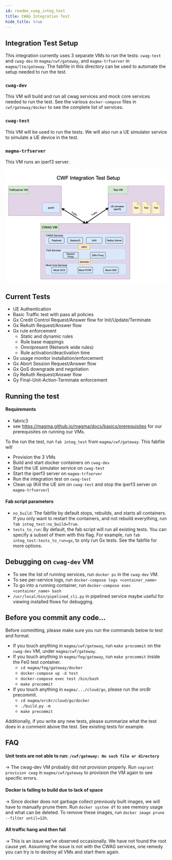 ```yaml
---
id: readme_cwag_integ_test
title: CWAG Integration Test
hide_title: true
---
```

## Integration Test Setup
This integration currently uses 3 separate VMs to run the tests: `cwag-test`
and `cwag-dev` in `magma/cwf/gateway`, and `magma-trfserver` in `magma/lte/gateway`.
The fabfile in this directory can be used to automate the setup needed to run
the test.

###  `cwag-dev`
This VM will build and run all cwag services and mock core services needed to
run the test. See the various `docker-compose` files in `cwf/gateway/docker`
to see the complete list of services.

### `cwag-test`
This VM will be used to run the tests. We will also run a UE simulator service
to simulate a UE device in the test.

### `magma-trfserver`
This VM runs an iperf3 server.

![TestSetup](./IntegTestSetup.jpg)

## Current Tests

* UE Authentication
* Basic Traffic test with pass all policies
* Gx Credit Control Request/Answer flow for Init/Update/Terminate
* Gx ReAuth Request/Answer flow
* Gx rule enforcement
  * Static and dynamic rules
  * Rule base mappings
  * Omnipresent (Network wide rules)
  * Rule activation/deactivation time
* Gx usage monitor installation/enforcement
* Gx Abort Session Request/Answer flow
* Gx QoS downgrade and negotiation
* Gy ReAuth Request/Answer flow
* Gy Final-Unit-Action-Terminate enforcement

## Running the test
#### Requirements
* fabric3
* see https://magma.github.io/magma/docs/basics/prerequisites for
our prerequisites on running our VMs.

To the run the test, run `fab integ_test` from `magma/cwf/gateway`.
This fabfile will
* Provision the 3 VMs
* Build and start docker containers on `cwag-dev`
* Start the UE simulator service on `cwag-test`
* Start the iperf3 server on `magma-trfserver`
* Run the integration test on `cwag-test`
* Clean up (Kill the UE sim on `cwag-test` and stop the iperf3 server on `magma-trfserver`)

#### Fab script parameters
* `no_build`: The fabfile by default stops, rebuilds, and starts all containers. If you
only want to restart the containers, and not rebuild everything, run
`fab integ_test:no_build=True`.
* `tests_to_run`: By default, the fab script will run all existing tests. You can
specify a subset of them with this flag. For example, run `fab integ_test:tests_to_run=gx`,
to only run Gx tests. See the fabfile for more options.

## Debugging on `cwag-dev` VM
* To see the list of running services, run `docker ps` in the `cwag-dev` VM.
* To see per-service logs, run `docker-compose logs <container_name>`
* To go into a running container, run `docker-compose exec <container_name> bash`
* `/usr/local/bin/pipelined_cli.py` in pipelined service maybe useful for
viewing installed flows for debugging.

## Before you commit any code...
Before committing, please make sure you run the commands below to test and format.
  * If you touch anything in `magma/cwf/gateway`, run `make precommit` on the
  `cwag-dev` VM, under `magma/cwf/gateway`.
  * If you touch anything in `magma/feg/gateway`, run `make precommit` inside
  the FeG test container.
    * `cd magma/feg/gateway/docker`
    * `docker-compose up -d test`
    * `docker-compose exec test /bin/bash`
    * `make precommit`
  * If you touch anything in `magma/.../cloud/go`, please run the
  orc8r precommit.
    * `cd magma/orc8r/cloud/go/docker`
    * `./build.py -m`
    * `make precommit`

Additionally, if you write any new tests, please summarize what the test does
in a comment above the test. See existing tests for example.

## FAQ

#### Unit tests are not able to run: `/cwf/gateway: No such file or directory`

&rightarrow; The cwag-dev VM probably did not provision properly. Run
`vagrant provision cwag` in `magma/cwf/gateway` to provision the VM again
to see specific errors.

#### Docker is failing to build due to lack of space

&rightarrow; Since docker does not garbage collect previously built images, we
will have to manually prune them. Run `docker system df` to see memory usage
and what can be deleted. To remove these images, run
`docker image prune --filter until=12h`.

#### All traffic hang and then fail
&rightarrow; This is an issue we've observed occasionally. We have not found
the root cause yet. Assuming the issue is not with the CWAG services, one
remedy you can try is to destroy all VMs and start them again.
